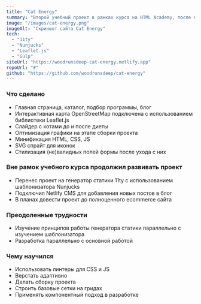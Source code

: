 ```yaml
---
title: "Cat Energy"
summary: "Второй учебный проект в рамках курса на HTML Academy, после которого я продолжил его улучшение и расширил функционал."
image: "/images/cat-energy.png"
imageAlt: "Скриншот сайта Cat Energy"
tech:
  - "11ty"
  - "Nunjucks"
  - "Leaflet.js"
  - "Gulp"
siteUrl: "https://woodrunsdeep-cat-energy.netlify.app"
repoUrl: "#"
github: "https://github.com/woodrunsdeep/cat-energy"
---
```


### Что сделано

- Главная страница, каталог, подбор программы, блог
- Интерактивная карта OpenStreetMap подключена с использованием библиотеки Leaflet.js
- Слайдер с котами до и после диеты
- Оптимизация графики на этапе сборки проекта
- Минификация HTML, CSS, JS
- SVG спрайт для иконок
- Стилизация (не)валидных полей формы после ухода с них

### Вне рамок учебного курса продолжил развивать проект

- Перенес проект на генератор статики 11ty с использованием шаблонизатора Nunjucks
- Подключил Netlify CMS для добавления новых постов в блог
- В планах довести проект до полноценного ecommerce сайта

### Преодоленные трудности

- Изучение принципов работы генератора статики параллельно с изучением шаблонизатора
- Разработка параллельно с основной работой

### Чему научился

- Использовать линтеры для CSS и JS
- Верстать адаптивно
- Делать сборку проекта
- Строить базовые сетки на гридах
- Применять компонентный подход в разработке
